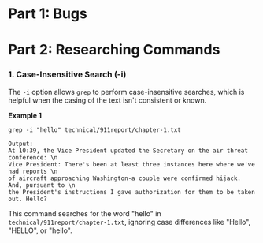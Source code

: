 # Part 1: Bugs



# Part 2: Researching Commands
### 1. Case-Insensitive Search (-i)
The `-i` option allows `grep` to perform case-insensitive searches, which is helpful 
when the casing of the text isn't consistent or known.

**Example 1**
```
grep -i "hello" technical/911report/chapter-1.txt

Output:
At 10:39, the Vice President updated the Secretary on the air threat conference: \n
Vice President: There's been at least three instances here where we've had reports \n
of aircraft approaching Washington-a couple were confirmed hijack. And, pursuant to \n
the President's instructions I gave authorization for them to be taken out. Hello?
```

This command searches for the word "hello" in `technical/911report/chapter-1.txt`, ignoring case differences
like "Hello", "HELLO", or "hello".